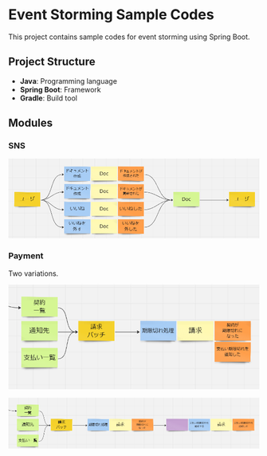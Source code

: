 # Event Storming Sample Codes

This project contains sample codes for event storming using Spring Boot.

## Project Structure

- **Java**: Programming language
- **Spring Boot**: Framework
- **Gradle**: Build tool

## Modules

### SNS

<img src="docs/images/sns_traditional.png"></img>

### Payment

Two variations.

<img src="docs/images/payment_traditional_1.png"></img>

<img src="docs/images/payment_traditional_2.png"></img>